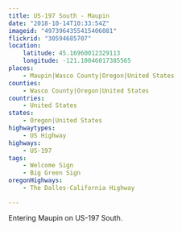 ```yaml
---
title: US-197 South - Maupin
date: "2018-10-14T10:33:54Z"
imageid: "4973964355415406081"
flickrid: "30594685707"
location:
    latitude: 45.16960012329113
    longitude: -121.10046017385565
places:
    - Maupin|Wasco County|Oregon|United States
counties:
    - Wasco County|Oregon|United States
countries:
    - United States
states:
    - Oregon|United States
highwaytypes:
    - US Highway
highways:
    - US-197
tags:
    - Welcome Sign
    - Big Green Sign
oregonHighways:
    - The Dalles-California Highway

---
```

Entering Maupin on US-197 South.
